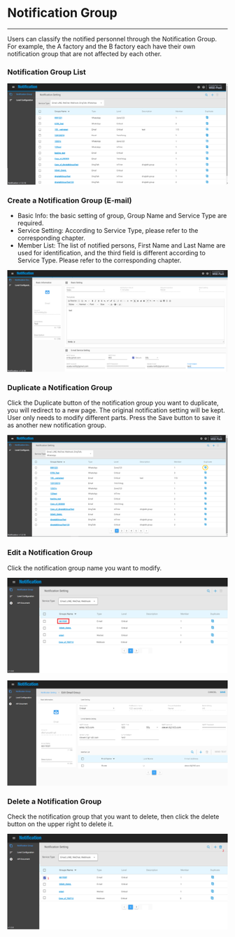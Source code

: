 # Notification Group

---

Users can classify the notified personnel through the Notification Group. For example, the A factory and the B factory each have their own notification group that are not affected by each other.

### Notification Group List

![](/assets/notification_full.png)

### Create a Notification Group \(E-mail\)

* Basic Info: the basic setting of group, Group Name and Service Type are required.
* Service Setting: According to Service Type, please refer to the corresponding chapter.
* Member List: The list of notified persons, First Name and Last Name are used for identification, and the third field is different according to Service Type. Please refer to the corresponding chapter.

![](/assets/notification_group.png)

### Duplicate a Notification Group

Click the Duplicate button of the notification group you want to duplicate, you will redirect to a new page. The original notification setting will be kept. User only needs to modify different parts. Press the Save button to save it as another new notification group.



![](/assets/notification_duplicate.png)

### Edit a Notification Group

Click the notification group name you want to modify.

![](/assets/group_editbutton.png)

![](/assets/group_edit.png)

### Delete a Notification Group

Check the notification group that you want to delete, then click the delete button on the upper right to delete it.

![](/assets/group_delete.png)

